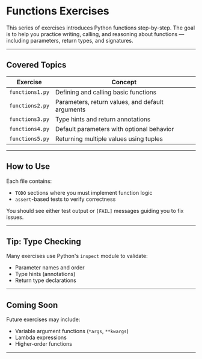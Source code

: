 # Functions Exercises

This series of exercises introduces Python functions step-by-step. The goal is to help you practice writing, calling, and reasoning about functions — including parameters, return types, and signatures.

---

## Covered Topics

| Exercise        | Concept                                             |
|----------------|-----------------------------------------------------|
| `functions1.py` | Defining and calling basic functions                |
| `functions2.py` | Parameters, return values, and default arguments   |
| `functions3.py` | Type hints and return annotations                  |
| `functions4.py` | Default parameters with optional behavior          |
| `functions5.py` | Returning multiple values using tuples             |

---

## How to Use

Each file contains:
- `TODO` sections where you must implement function logic
- `assert`-based tests to verify correctness

You should see either test output or `[FAIL]` messages guiding you to fix issues.

---

## Tip: Type Checking
Many exercises use Python's `inspect` module to validate:
- Parameter names and order
- Type hints (annotations)
- Return type declarations

---

## Coming Soon
Future exercises may include:
- Variable argument functions (`*args`, `**kwargs`)
- Lambda expressions
- Higher-order functions

---